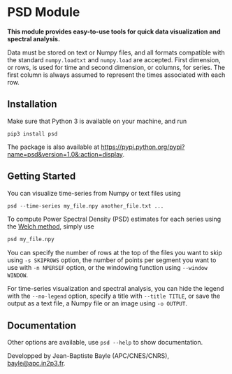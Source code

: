 # PSD Module


**This module provides easy-to-use tools for quick data visualization and spectral
analysis.**

Data must be stored on text or Numpy files, and all formats compatible with
the standard `numpy.loadtxt` and `numpy.load` are accepted. First dimension, or
rows, is used for time and second dimension, or columns, for series. The first
column is always assumed to represent the times associated with each row.

## Installation

Make sure that Python 3 is available on your machine, and run

```shell
pip3 install psd
```

The package is also available at https://pypi.python.org/pypi?name=psd&version=1.0&:action=display.

## Getting Started

You can visualize time-series from Numpy or text files using
```python
psd --time-series my_file.npy another_file.txt ...
```

To compute Power Spectral Density (PSD) estimates for each series using the
[Welch method](https://en.wikipedia.org/wiki/Welch%27s_method), simply use
```python
psd my_file.npy
```

You can specify the number of rows at the top of the files you want to skip
using `-s SKIPROWS` option, the number of points per segment you want to use
with `-n NPERSEF` option, or the windowing function using `--window WINDOW`.

For time-series visualization and spectral analysis, you can hide the legend
with the `--no-legend` option, specify a title with `--title TITLE`, or save
the output as a text file, a Numpy file or an image using `-o OUTPUT`.

## Documentation

Other options are available, use `psd --help` to show documentation.

Developped by Jean-Baptiste Bayle (APC/CNES/CNRS), bayle@apc.in2p3.fr.
